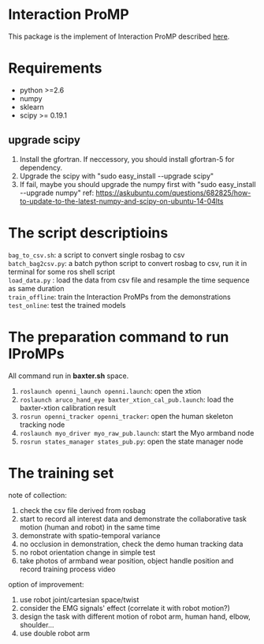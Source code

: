 # Interaction ProMP

This package is the implement of Interaction ProMP described [here](http://www.ausy.tu-darmstadt.de/uploads/Team/PubGJMaeda/phase_estim_IJRR.pdf).

# Requirements

- python >=2.6
- numpy
- sklearn
- scipy >= 0.19.1

## upgrade scipy 
1. Install the gfortran. If neccessory, you should install gfortran-5 for dependency.
2. Upgrade the scipy with "sudo easy_install --upgrade scipy"
3. If fail, maybe you should upgrade the numpy first with "sudo easy_install --upgrade numpy"
ref: https://askubuntu.com/questions/682825/how-to-update-to-the-latest-numpy-and-scipy-on-ubuntu-14-04lts

# The script descriptioins  
`bag_to_csv.sh`: a script to convert single rosbag to csv  
`batch_bag2csv.py`: a batch python script to convert rosbag to csv, run it in terminal for some ros shell script  
`load_data.py` : load the data from csv file and resample the time sequence as same duration  
`train_offline`: train the Interaction ProMPs from the demonstrations 
`test_online`: test the trained models  

# The preparation command to run IProMPs
All command run in **baxter.sh** space.  
1. `roslaunch openni_launch openni.launch`: open the xtion  
2. `roslaunch aruco_hand_eye baxter_xtion_cal_pub.launch`: load the baxter-xtion calibration result  
3. `rosrun openni_tracker openni_tracker`: open the human skeleton tracking node  
4. `roslaunch myo_driver myo_raw_pub.launch`: start the Myo armband node  
5. `rosrun states_manager states_pub.py`: open the state manager node  

# The training set 
note of collection: 
1. check the csv file derived from rosbag 
2. start to record all interest data and demonstrate the collaborative task motion (human and robot) in the same time 
3. demonstrate with spatio-temporal variance 
4. no occlusion in demonstration,  check the demo human tracking data 
5. no robot orientation change in simple test
6. take photos of armband wear position, object handle position and record training process video

option of improvement:
1. use robot joint/cartesian space/twist
2. consider the EMG signals' effect (correlate it with robot motion?)
3. design the task with different motion of robot arm, human hand, elbow, shoulder...
4. use double robot arm

